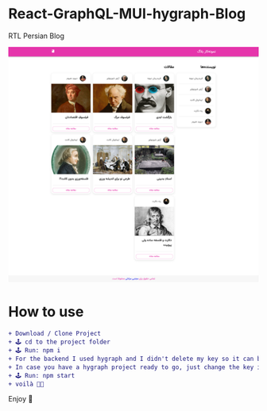 # React-GraphQL-MUI-hygraph-Blog

RTL Persian Blog

![Demo](https://github.com/mojtabamoradli/React-GraphQL-MUI-hygraph-Blog/blob/main/Demo.png?raw=true "Demo")


# How to use
```diff
+ Download / Clone Project
+ 🕹 cd to the project folder
+ 🕹 Run: npm i
+ For the backend I used hygraph and I didn't delete my key so it can be used to see a sample
+ In case you have a hygraph project ready to go, just change the key in .env 
+ 🕹 Run: npm start
+ voilà 🤌🏼
```

Enjoy 🚀
